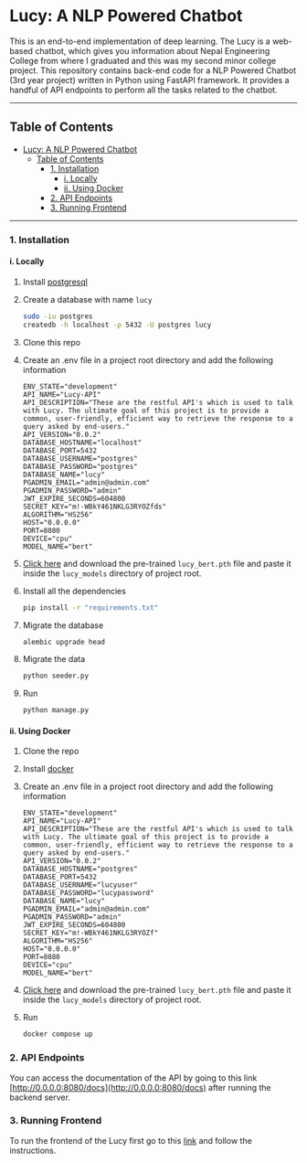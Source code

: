 # Lucy: A NLP Powered Chatbot

This is an end-to-end implementation of deep learning. The Lucy is a web-based chatbot, which gives you information about Nepal Engineering College from where I graduated and this was my second minor college project. This repository contains back-end code for a NLP Powered Chatbot (3rd year project) written in Python using FastAPI framework. It provides a handful of API endpoints to perform all the tasks related to the chatbot.

---

## Table of Contents

- [Lucy: A NLP Powered Chatbot](#lucy-a-nlp-powered-chatbot)
  - [Table of Contents](#table-of-contents)
    - [1. Installation](#1-installation)
      - [i. Locally](#i-locally)
      - [ii. Using Docker](#ii-using-docker)
    - [2. API Endpoints](#2-api-endpoints)
    - [3. Running Frontend](#3-running-frontend)

---

### 1. Installation

#### i. Locally

1. Install [postgresql](https://www.postgresql.org/download/)
2. Create a database with name `lucy`
   ```bash
   sudo -iu postgres
   createdb -h localhost -p 5432 -U postgres lucy
   ```
3. Clone this repo
4. Create an .env file in a project root directory and add the following information

   ```
   ENV_STATE="development"
   API_NAME="Lucy-API"
   API_DESCRIPTION="These are the restful API's which is used to talk with Lucy. The ultimate goal of this project is to provide a common, user-friendly, efficient way to retrieve the response to a query asked by end-users."
   API_VERSION="0.0.2"
   DATABASE_HOSTNAME="localhost"
   DATABASE_PORT=5432
   DATABASE_USERNAME="postgres"
   DATABASE_PASSWORD="postgres"
   DATABASE_NAME="lucy"
   PGADMIN_EMAIL="admin@admin.com"
   PGADMIN_PASSWORD="admin"
   JWT_EXPIRE_SECONDS=604800
   SECRET_KEY="m!-WBkY461NKLG3RYOZfds"
   ALGORITHM="HS256"
   HOST="0.0.0.0"
   PORT=8080
   DEVICE="cpu"
   MODEL_NAME="bert"

   ```
5. [Click here](https://github.com/surajkarki66/Lucy-Backend/releases/download/Lucy0.0.2/lucy_bert.pth) and download the pre-trained `lucy_bert.pth` file and paste it inside the `lucy_models` directory of project root.
6. Install all the dependencies
   ```bash
   pip install -r "requirements.txt"
   ```
7. Migrate the database
   ```bash
   alembic upgrade head
   ```
8. Migrate the data
   ```bash
   python seeder.py
   ```
9. Run
   ```bash
   python manage.py
   ```

#### ii. Using Docker

1. Clone the repo
2. Install [docker](https://docs.docker.com/get-docker/)
3. Create an .env file in a project root directory and add the following information

   ```
   ENV_STATE="development"
   API_NAME="Lucy-API"
   API_DESCRIPTION="These are the restful API's which is used to talk with Lucy. The ultimate goal of this project is to provide a common, user-friendly, efficient way to retrieve the response to a query asked by end-users."
   API_VERSION="0.0.2"
   DATABASE_HOSTNAME="postgres"
   DATABASE_PORT=5432
   DATABASE_USERNAME="lucyuser"
   DATABASE_PASSWORD="lucypassword"
   DATABASE_NAME="lucy"
   PGADMIN_EMAIL="admin@admin.com"
   PGADMIN_PASSWORD="admin"
   JWT_EXPIRE_SECONDS=604800
   SECRET_KEY="m!-WBkY461NKLG3RYOZf"
   ALGORITHM="HS256"
   HOST="0.0.0.0"
   PORT=8080
   DEVICE="cpu"
   MODEL_NAME="bert"

   ```

4. [Click here](https://github.com/surajkarki66/Lucy-Backend/releases/download/Lucy0.0.2/lucy_bert.pth) and download the pre-trained `lucy_bert.pth` file and paste it inside the `lucy_models` directory of project root.
5. Run
   ```bash
   docker compose up
   ```

### 2. API Endpoints

You can access the documentation of the API by going to this link [http://0.0.0.0:8080/docs](http://0.0.0.0:8080/docs) after running the backend server.

### 3. Running Frontend

To run the frontend of the Lucy first go to this [link](https://github.com/surajkarki66/Lucy-Frontend) and follow the instructions.
